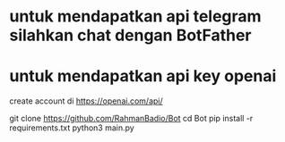  # untuk mendapatkan api telegram silahkan chat dengan BotFather
 
 # untuk mendapatkan api key openai
 
 create account di https://openai.com/api/
  
 git clone https://github.com/RahmanBadio/Bot
 cd Bot
 pip install -r requirements.txt
 python3 main.py
